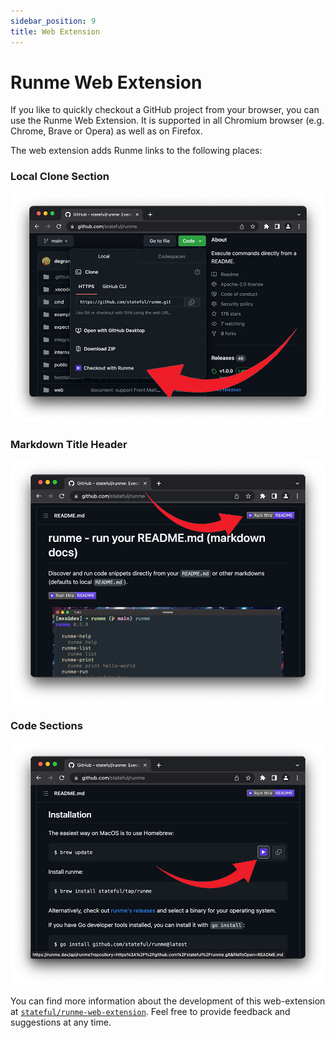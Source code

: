 ```yaml
---
sidebar_position: 9
title: Web Extension
---
```


# Runme Web Extension

If you like to quickly checkout a GitHub project from your browser, you can use the Runme Web Extension. It is supported in all Chromium browser (e.g. Chrome, Brave or Opera) as well as on Firefox.

The web extension adds Runme links to the following places:

### Local Clone Section

![Runme Link in Local Clone Section](../static/img/web-extension/list.png)

### Markdown Title Header

![Runme Link in Markdown Title Header](../static/img/web-extension/markdown.png)

### Code Sections

![Runme Link in Code Sections](../static/img/web-extension/code.png)

You can find more information about the development of this web-extension at [`stateful/runme-web-extension`](https://github.com/stateful/runme-web-extension). Feel free to provide feedback and suggestions at any time.
